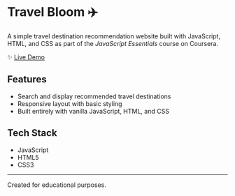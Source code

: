 # Travel Bloom ✈️

A simple travel destination recommendation website built with JavaScript, HTML, and CSS as part of the *JavaScript Essentials* course on Coursera.

✨ [Live Demo](https://maestriny.github.io/JavaScriptEssentials/)

## Features
- Search and display recommended travel destinations
- Responsive layout with basic styling
- Built entirely with vanilla JavaScript, HTML, and CSS

## Tech Stack
- JavaScript
- HTML5
- CSS3

---

Created for educational purposes.
